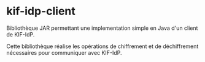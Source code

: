 # kif-idp-client

Bibliothèque JAR permettant une implementation simple en Java d'un client de KIF-IdP.

Cette bibliothèque réalise les opérations de chiffrement et de déchiffrement nécessaires pour communiquer avec KIF-IdP.

